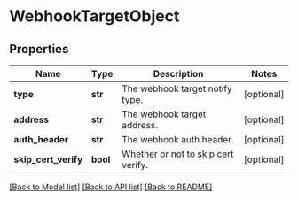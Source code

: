 # WebhookTargetObject

## Properties
Name | Type | Description | Notes
------------ | ------------- | ------------- | -------------
**type** | **str** | The webhook target notify type. | [optional] 
**address** | **str** | The webhook target address. | [optional] 
**auth_header** | **str** | The webhook auth header. | [optional] 
**skip_cert_verify** | **bool** | Whether or not to skip cert verify. | [optional] 

[[Back to Model list]](../README.md#documentation-for-models) [[Back to API list]](../README.md#documentation-for-api-endpoints) [[Back to README]](../README.md)


